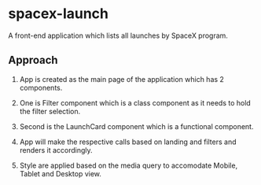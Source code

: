 # spacex-launch

A front-end application which lists all launches by SpaceX program.

## Approach

1. App is created as the main page of the application which has 2 components.

2. One is Filter component which is a class component as it needs to hold the filter selection.

3. Second is the LaunchCard component which is a functional component.

4. App will make the respective calls based on landing and filters and renders it accordingly.

5. Style are applied based on the media query to accomodate Mobile, Tablet and Desktop view.

 
